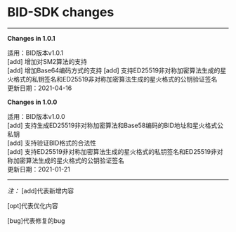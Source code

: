 # BID-SDK changes

* * *

**Changes in 1.0.1**  

适用：BID版本v1.0.1  
[add] 增加对SM2算法的支持  
[add] 增加Base64编码方式的支持 
[add] 支持ED25519非对称加密算法生成的星火格式的私钥签名和ED25519非对称加密算法生成的星火格式的公钥验证签名  
更新日期：2021-04-16

**Changes in 1.0.0**  

适用：BID版本v1.0.0  
[add] 支持生成ED25519非对称加密算法和Base58编码的BID地址和星火格式公私钥  
[add] 支持验证BID格式的合法性  
[add] 支持ED25519非对称加密算法生成的星火格式的私钥签名和ED25519非对称加密算法生成的星火格式的公钥验证签名  
更新日期：2021-01-21

* * *

  *注：*
  [add]代表新增内容  

  [opt]代表优化内容  

  [bug]代表修复的bug  